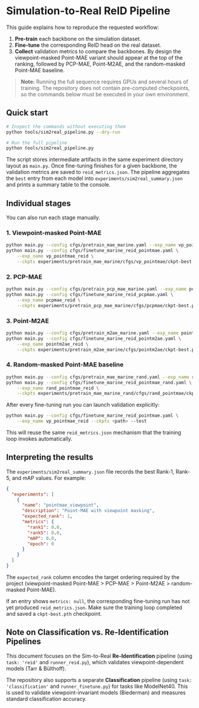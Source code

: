 # Simulation-to-Real ReID Pipeline

This guide explains how to reproduce the requested workflow:

1. **Pre-train** each backbone on the simulation dataset.
2. **Fine-tune** the corresponding ReID head on the real dataset.
3. **Collect** validation metrics to compare the backbones. By design the
   viewpoint-masked Point-MAE variant should appear at the top of the ranking,
   followed by PCP-MAE, Point-M2AE, and the random-masked Point-MAE baseline.

> **Note:** Running the full sequence requires GPUs and several hours of
> training. The repository does not contain pre-computed checkpoints, so the
> commands below must be executed in your own environment.

## Quick start

```bash
# Inspect the commands without executing them
python tools/sim2real_pipeline.py --dry-run

# Run the full pipeline
python tools/sim2real_pipeline.py
```

The script stores intermediate artifacts in the same experiment directory layout
as `main.py`. Once fine-tuning finishes for a given backbone, the validation
metrics are saved to `reid_metrics.json`. The pipeline aggregates the `best`
entry from each model into `experiments/sim2real_summary.json` and prints a
summary table to the console.

## Individual stages

You can also run each stage manually.

### 1. Viewpoint-masked Point-MAE

```bash
python main.py --config cfgs/pretrain_mae_marine.yaml --exp_name vp_pointmae
python main.py --config cfgs/finetune_marine_reid_pointmae.yaml \
    --exp_name vp_pointmae_reid \
    --ckpts experiments/pretrain_mae_marine/cfgs/vp_pointmae/ckpt-best.pth
```

### 2. PCP-MAE

```bash
python main.py --config cfgs/pretrain_pcp_mae_marine.yaml --exp_name pcpmae
python main.py --config cfgs/finetune_marine_reid_pcpmae.yaml \
    --exp_name pcpmae_reid \
    --ckpts experiments/pretrain_pcp_mae_marine/cfgs/pcpmae/ckpt-best.pth
```

### 3. Point-M2AE

```bash
python main.py --config cfgs/pretrain_m2ae_marine.yaml --exp_name pointm2ae
python main.py --config cfgs/finetune_marine_reid_pointm2ae.yaml \
    --exp_name pointm2ae_reid \
    --ckpts experiments/pretrain_m2ae_marine/cfgs/pointm2ae/ckpt-best.pth
```

### 4. Random-masked Point-MAE baseline

```bash
python main.py --config cfgs/pretrain_mae_marine_rand.yaml --exp_name rand_pointmae
python main.py --config cfgs/finetune_marine_reid_pointmae_rand.yaml \
    --exp_name rand_pointmae_reid \
    --ckpts experiments/pretrain_mae_marine_rand/cfgs/rand_pointmae/ckpt-best.pth
```

After every fine-tuning run you can launch validation explicitly:

```bash
python main.py --config cfgs/finetune_marine_reid_pointmae.yaml \
    --exp_name vp_pointmae_reid --ckpts <path> --test
```

This will reuse the same `reid_metrics.json` mechanism that the training loop
invokes automatically.

## Interpreting the results

The `experiments/sim2real_summary.json` file records the best Rank-1, Rank-5,
and mAP values. For example:

```json
{
  "experiments": [
    {
      "name": "pointmae_viewpoint",
      "description": "Point-MAE with viewpoint masking",
      "expected_rank": 1,
      "metrics": {
        "rank1": 0.0,
        "rank5": 0.0,
        "mAP": 0.0,
        "epoch": 0
      }
    }
  ]
}
```

The `expected_rank` column encodes the target ordering required by the project
(viewpoint-masked Point-MAE \> PCP-MAE \> Point-M2AE \> random-masked Point-MAE).

If an entry shows `metrics: null`, the corresponding fine-tuning run has not yet
produced `reid_metrics.json`. Make sure the training loop completed and saved a
`ckpt-best.pth` checkpoint.

## Note on Classification vs. Re-Identification Pipelines

This document focuses on the Sim-to-Real **Re-Identification** pipeline (using
`task: 'reid'` and `runner_reid.py`), which validates viewpoint-dependent models
(Tarr & Bülthoff).

The repository also supports a separate **Classification** pipeline (using
`task: 'classification'` and `runner_finetune.py`) for tasks like ModelNet40.
This is used to validate viewpoint-invariant models (Biederman) and measures
standard classification accuracy.
